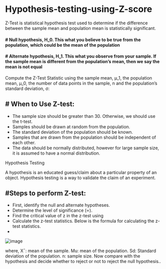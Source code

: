 # Hypothesis-testing-using-Z-score

 Z-Test is  statistical hypothesis test  used to determine if the difference between the sample mean and population mean is statistically significant.
 
 #### # Null hypothesis, H_0. This what you believe to be true from the population, which could be the mean of the population

#### # Alternate hypothesis, H_1. This what you observe from your sample. If the sample mean is different from the population’s mean, then we say the mean is not equal 

Compute the Z-Test Statistic using the sample mean, μ_1, the population mean, μ_0, the number of data points in the sample, n and the population’s standard deviation, σ:


## # When to Use Z-test:

* The sample size should be greater than 30. Otherwise, we should use the t-test.
* Samples should be drawn at random from the population.
* The standard deviation of the population should be known.
* Samples that are drawn from the population should be independent of each other.
* The data should be normally distributed, however for large sample size, it is assumed to have a normal distribution.

Hypothesis Testing

A hypothesis is an educated guess/claim about a particular property of an object. Hypothesis testing is a way to validate the claim of an experiment.

## #Steps to perform Z-test:

* First, identify the null and alternate hypotheses.
* Determine the level of significance (∝).
* Find the critical value of z in the z-test using
* Calculate the z-test statistics. Below is the formula for calculating the z-test statistics.
*
![image](https://user-images.githubusercontent.com/108605935/206689132-50cd62fb-de32-4307-9321-0a659f2a0476.png)

where,
X¯: mean of the sample.
Mu: mean of the population.
Sd: Standard deviation of the population.
n: sample size.
Now compare with the hypothesis and decide whether to reject or not to reject the null hypothesis..



